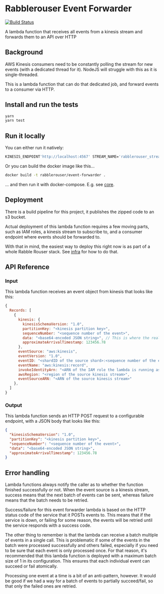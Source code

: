 # Rabblerouser Event Forwarder

[![Build Status](https://travis-ci.org/rabblerouser/event-forwarder.svg?branch=master)](https://travis-ci.org/rabblerouser/event-forwarder)

A lambda function that receives all events from a kinesis stream and forwards them to an API over HTTP

## Background

AWS Kinesis consumers need to be constantly polling the stream for new events (with a dedicated thread for it).
NodeJS will struggle with this as it is single-threaded.

This is a lambda function that can do that dedicated job, and forward events to a consumer via HTTP.

## Install and run the tests

```sh
yarn
yarn test
```

## Run it locally

You can either run it natively:

```sh
KINESIS_ENDPOINT'http://localhost:4567' STREAM_NAME='rabblerouser_stream' yarn start
```

Or you can build the docker image like this...

```sh
docker build -t rabblerouser/event-forwarder .
```

... and then run it with docker-compose. E.g. see [core](https://github.com/rabblerouser/core).

## Deployment

There is a build pipeline for this project, it publishes the zipped code to an s3 bucket.

Actual deployment of this lambda function requires a few moving parts, such as IAM roles, a kinesis stream to subscribe
to, and a consumer endpoint where events should be forwarded to.

With that in mind, the easiest way to deploy this right now is as part of a whole Rabble Rouser stack. See
[infra](https://github.com/rabblerouser/infra) for how to do that.

## API Reference

### Input

This lambda function receives an event object from kinesis that looks like this:

```js
{
  Records: [
    {
      kinesis: {
        kinesisSchemaVersion: "1.0",
        partitionKey: "<kinesis partition key>",
        sequenceNumber: "<sequence number of the event>",
        data: "<base64-encoded JSON string>", // This is where the real payload data is
        approximateArrivalTimestamp: 123456.78
      },
      eventSource: "aws:kinesis",
      eventVersion: "1.0",
      eventID: "<shardID of the source shard>:<sequence number of the event>",
      eventName: "aws:kinesis:record",
      invokeIdentityArn: "<ARN of the IAM role the lambda is running as>",
      awsRegion: "<region of the source kinesis stream>",
      eventSourceARN: "<ARN of the source kinesis stream>"
    },
  ]
}
```

### Output

This lambda function sends an HTTP POST request to a configurable endpoint, with a JSON body that looks like this:

```json
{
  "kinesisSchemaVersion": "1.0",
  "partitionKey": "<kinesis partition key>",
  "sequenceNumber": "<sequence number of the event>",
  "data": "<base64-encoded JSON string>",
  "approximateArrivalTimestamp": 123456.78
}
```

## Error handling

Lambda functions always notify the caller as to whether the function finished successfully or not. When the event source
is a kinesis stream, success means that the next batch of events can be sent, whereas failure means that the batch needs
to be retried.

Success/failure for this event forwarder lambda is based on the HTTP status code of the service that it POSTs events to.
This means that if the service is down, or failing for some reason, the events will be retried until the service
responds with a success code.

The other thing to remember is that the lambda can receive a batch multiple of events in a single call. This is
problematic if some of the events in the batch were processed successfully and others failed, especially if you
need to be sure that each event is only processed once. For that reason, it's recommended that this lambda function is
deployed with a maximum batch size of 1 in its configuration. This ensures that each individual event can succeed or
fail atomically.

Processing one event at a time is a bit of an anti-pattern, however. It would be good if we had a way for a batch of
events to partially succeed/fail, so that only the failed ones are retried.
